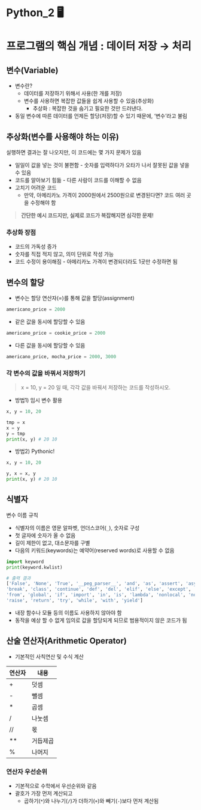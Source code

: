 # Python_2 🖥️

# **프로그램의 핵심 개념** : **데이터 저장 → 처리**

## 변수(Variable)

- 변수란?
  - 데이터를 저장하기 위해서 사용(한 개를 저장)
  - 변수를 사용하면 복잡한 값들을 쉽게 사용할 수 있음(추상화)
    - 추상화 : 복잡한 것을 숨기고 필요한 것만 드러낸다.
- 동일 변수에 따른 데이터를 언제든 할당(저장)할 수 있기 때문에, ‘변수’라고 불림

## 추상화(변수를 사용해야 하는 이유)

실행하면 결과는 잘 나오지만, 이 코드에는 몇 가지 문제가 있음

- 일일이 값을 넣는 것이 불편함 - 숫자를 입력하다가 오타가 나서 잘못된 값을 넣을 수 있음
- 코드를 알아보기 힘듦 - 다른 사람이 코드를 이해할 수 없음
- 고치기 어려운 코드
  - 만약, 아메리카노 가격이 2000원에서 2500원으로 변경된다면? 코드 여러 곳을 수정해야 함

> **간단한 예시 코드지만, 실제로 코드가 복잡해지면 심각한 문제!**

### 추상화 장점

- 코드의 가독성 증가
- 숫자를 직접 적지 않고, 의미 단위로 작성 가능
- 코드 수정이 용이해짐 - 아메리카노 가격이 변경되더라도 1곳만 수정하면 됨

## 변수의 할당

- 변수는 할당 연산자(=)를 통해 값을 할당(assignment)

```python
americano_price = 2000
```

- 같은 값을 동시에 할당할 수 있음

```python
americano_price = cookie_price = 2000
```

- 다른 값을 동시에 할당할 수 있음

```python
americano_price, mocha_price = 2000, 3000
```

### 각 변수의 값을 바꿔서 저장하기

> x = 10, y = 20 일 때, 각각 값을 바꿔서 저장하는 코드를 작성하시오.

- 방법1) 임시 변수 활용

```python
x, y = 10, 20

tmp = x
x = y
y = tmp
print(x, y) # 20 10
```

- 방법2) Pythonic!

```python
x, y = 10, 20

y, x = x, y
print(x, y) # 20 10
```

## 식별자

변수 이름 규칙

- 식별자의 이름은 영문 알파벳, 언더스코어(`_`), 숫자로 구성
- 첫 글자에 숫자가 올 수 없음
- 길이 제한이 없고, 대소문자를 구별
- 다음의 키워드(keywords)는 예약어(reserved words)로 사용할 수 없음

```python
import keyword
print(keyword.kwlist)

# 출력 결과
['False', 'None', 'True', '__peg_parser__', 'and', 'as', 'assert', 'async', 'await', 
'break', 'class', 'continue', 'def', 'del', 'elif', 'else', 'except', 'finally', 'for', 
'from', 'global', 'if', 'import', 'in', 'is', 'lambda', 'nonlocal', 'not', 'or', 'pass',
'raise', 'return', 'try', 'while', 'with', 'yield'] 
```

- 내장 함수나 모듈 등의 이름도 사용하지 않아야 함
- 동작을 예상 할 수 없게 임의로 값을 할당되게 되므로 범용적이지 않은 코드가 됨

## 산술 연산자(Arithmetic Operator)

- 기본적인 사칙연산 및 수식 계산

| 연산자 | 내용  |
| --- | --- |
| +   | 덧셈  |
| -   | 뺄셈  |
| *   | 곱셈  |
| /   | 나눗셈 |
| //  | 몫   |
| **  | 거듭제곱 |
| %   | 나머지 |

### 연산자 우선순위

- 기본적으로 수학에서 우선순위와 같음
- 괄호가 가장 먼저 계산되고
  - 곱하기(`*`)와 나누기(`/`)가 더하기(`+`)와 빼기(`-`)보다 먼저 계산됨
